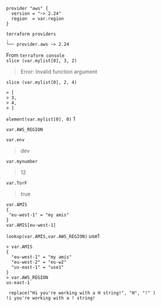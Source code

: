 ```
provider "aws" {
  version = "~> 2.24"
  region  = var.region
}
```

```
terraform providers
.
└── provider.aws ~> 2.24
```

From `terraform console`  
`slice (var.mylist[0], 3, 2)`

> Error: Invalid function argument

`slice (var.mylist[0], 2, 4)`

```
> [
> 3,
> 4,
> ]
```

`element(var.mylist[0], 0)`
1

`var.AWS_REGION`

`var.env`

> dev

`var.mynumber`

> 12

`var.TorF`

> true

```
var.AMIS
{
 "eu-west-1" = "my amis"
}
var.AMIS[eu-west-1]
```

`lookup(var.AMIS,var.AWS_REGION)`
use1

```
> var.AMIS
{
  "eu-west-1" = "my amis"
  "eu-west-2" = "eu-w2"
  "us-east-1" = "use1"
}
> var.AWS_REGION
us-east-1
```

```
 replace("Hi you're working with a H string!", "H", "!" )
!i you're working with a ! string!
```

<!-- Do smoe regex examples -->
<!-- https://www.terraform.io/docs/configuration/functions/regex.html -->